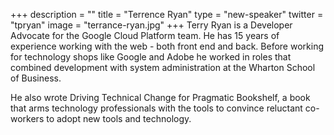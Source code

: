 +++
description = ""
title = "Terrence Ryan"
type = "new-speaker"
twitter = "tpryan"
image = "terrance-ryan.jpg"
+++
Terry Ryan is a Developer Advocate for the Google Cloud Platform team. He has 15 years of experience working with the web - both front end and back. Before working for technology shops like Google and Adobe he worked in roles that combined development with system administration at the Wharton School of Business.

He also wrote Driving Technical Change for Pragmatic Bookshelf, a book that arms technology professionals with the tools to convince reluctant co-workers to adopt new tools and technology.